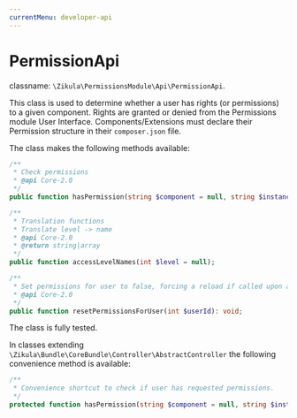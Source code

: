 ```yaml
---
currentMenu: developer-api
---
```

# PermissionApi

classname: `\Zikula\PermissionsModule\Api\PermissionApi`.

This class is used to determine whether a user has rights (or permissions) to a given component. Rights are granted
or denied from the Permissions module User Interface. Components/Extensions must declare their Permission structure in
their `composer.json` file.

The class makes the following methods available:

```php
/**
 * Check permissions
 * @api Core-2.0
 */
public function hasPermission(string $component = null, string $instance = null, int $level = ACCESS_NONE, int $user = null): bool;

/**
 * Translation functions
 * Translate level -> name
 * @api Core-2.0
 * @return string|array
 */
public function accessLevelNames(int $level = null);

/**
 * Set permissions for user to false, forcing a reload if called upon again.
 * @api Core-2.0
 */
public function resetPermissionsForUser(int $userId): void;
```

The class is fully tested.

In classes extending `\Zikula\Bundle\CoreBundle\Controller\AbstractController` the following convenience method is available:

```php
/**
 * Convenience shortcut to check if user has requested permissions.
 */
protected function hasPermission(string $component = null, string $instance = null, int $level = null, int $user = null): bool;
```
